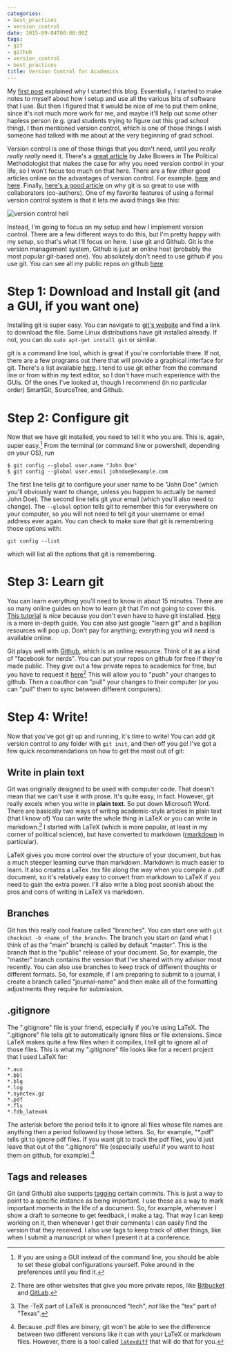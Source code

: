 ```yaml
---
categories:
- best_practices
- version_control
date: 2015-09-04T00:00:00Z
tags:
- git
- github
- version_control
- best_practices
title: Version Control for Academics
---
```


My [first post](/blog/2015/09/why-blog.html) explained why I started this blog.
Essentially, I started to make notes to myself about how I setup and use all the various bits of software that I use.
But then I figured that it would be nice of me to put them online, since it's not much more work for me, and maybe it'll help out some other hapless person (e.g. grad students trying to figure out this grad school thing). 
I then mentioned version control, which is one of those things I wish someone had talked with me about at the very beginning of grad school. 

Version control is one of those things that you don't need, until you *really really really* need it. 
There's a [great article](http://www.jakebowers.org/PAPERS/tpm_v18_n2.pdf) by Jake Bowers in The Political Methodologist that makes the case for why you need version control in your life, so I won't focus too much on that here. 
There are a few other good articles online on the advantages of version control. 
For example. [here](http://academia.stackexchange.com/questions/5277/why-use-version-control-systems-for-writing-a-paper) and [here](http://christinabergey.com/blog/2014/01/version-control-for-academics/).
Finally, [here's a good article](https://www.sharelatex.com/blog/2012/10/16/collaborating-with-latex-and-git.html) on why git is so great to use with collaborators (co-authors). 
One of my favorite features of using a formal version control system is that it lets me avoid things like this: 

![version control hell](http://www.phdcomics.com/comics/archive/phd101212s.gif)

Instead, I'm going to focus on my setup and how I implement version control.
There are a few different ways to do this, but I'm pretty happy with my setup, so that's what I'll focus on here.
I use git and Github.
Git is the version management system, Github is just an online host (probably the most popular git-based one).
You absolutely don't need to use github if you use git.
You can see all my public repos on github [here](https://github.com/jabranham)

# Step 1: Download and Install git (and a GUI, if you want one)
Installing git is super easy. 
You can navigate to [git's website](https://git-scm.com/) and find a link to download the file. 
Some Linux distributions have git installed already. 
If not, you can do `sudo apt-get install git` or similar. 

git is a command line tool, which is great if you're comfortable there. 
If not, there are a few programs out there that will provide a graphical interface for git. 
There's a list available [here](http://git-scm.com/downloads/guis).
I tend to use git either from the command line or from within my text editor, so I don't have much experience with the GUIs. 
Of the ones I've looked at, though I recommend (in no particular order) SmartGit, SourceTree, and Github. 

# Step 2: Configure git
Now that we have git installed, you need to tell it who you are. 
This is, again, super easy.[^1] 
From the terminal (or command line or powershell, depending on your OS), run

    $ git config --global user.name "John Doe"
    $ git config --global user.email johndoe@example.com

[^1]: If you are using a GUI instead of the command line, you should be able to set these global configurations yourself. Poke around in the preferences until you find it. 

The first line tells git to configure your user name to be "John Doe" (which you'll obviously want to change, unless you happen to actually be named John Doe).
The second line tells git your email (which you'll also need to change).
The `--global` option tells git to remember this for everywhere on your computer, so you will not need to tell git your username or email address ever again.
You can check to make sure that git is remembering those options with:

    git config --list 


which will list all the options that git is remembering. 

# Step 3: Learn git
You can learn everything you'll need to know in about 15 minutes. 
There are so many online guides on how to learn git that I'm not going to cover this. 
[This tutorial](https://try.github.io/levels/1/challenges/1) is nice because you don't even have to have git installed. 
[Here](https://www.atlassian.com/git/) is a more in-depth guide.
You can also just google "learn git" and a bajillion resources will pop up. 
Don't pay for anything; everything you will need is available online.

Git plays well with [Github](https://github.com), which is an online resource. 
Think of it as a kind of "facebook for nerds". 
You can put your repos on github for free if they're made public. 
They give out a few private repos to academics for free, but you have to request it [here](https://education.github.com/)[^3]
This will allow you to "push" your changes to github.
Then a coauthor can "pull" your changes to their computer (or you can "pull" them to sync between different computers).

[^3]: There are other websites that give you more private repos, like [Bitbucket](https://bitbucket.org) and [GitLab](https://gitlab.com).

# Step 4: Write!
Now that you've got git up and running, it's time to write! 
You can add git version control to any folder with `git init`, and then off you go! 
I've got a few quick recommendations on how to get the most out of git:

## Write in plain text

Git was originally designed to be used with computer code.
That doesn't mean that we can't use it with prose. 
It's quite easy, in fact. 
However, git really excels when you write in **plain text**. 
So put down Microsoft Word. 
There are basically two ways of writing academic-style articles in plain text (that I know of)
You can write the whole thing in LaTeX or you can write in markdown.[^2] 
I started with LaTeX (which is more popular,  at least in my corner of political science), but have converted to markdown ([rmarkdown](http://rmarkdown.rstudio.com/) in particular). 

[^2]: The -TeX part of LaTeX is pronounced "tech", *not* like the "tex" part of "Texas". 

LaTeX gives you more control over the structure of your document, but has a much steeper learning curve than markdown. 
Markdown is much easier to learn.
It also creates a LaTex .tex file along the way when you compile a .pdf document, so it's relatively easy to convert from markdown to LaTeX if you need to gain the extra power. 
I'll also write a blog post soonish about the pros and cons of writing in LaTeX vs markdown. 

## Branches
Git has this really cool feature called "branches". 
You can start one with `git checkout -b <name_of_the_branch>`.
The branch you start on (and what I think of as the "main" branch) is called by default "master". 
This is the branch that is the "public" release of your document. 
So, for example, the "master" branch contains the version that I've shared with my advisor most recently. 
You can also use branches to keep track of different thoughts or different formats. 
So, for example, if I am preparing to submit to a journal, I create a branch called "journal-name" and then make all of the formatting adjustments they require for submission. 

## .gitignore  
The ".gitignore" file is your friend, especially if you're using LaTeX. 
The ".gitignore" file tells git to automatically ignore files or file extensions. 
Since LaTeX makes quite a few files when it compiles, I tell git to ignore all of those files. 
This is what my ".gitignore" file looks like for a recent project that I used LaTeX for: 


    *.aux
    *.bbl
    *.blg
    *.log
    *.synctex.gz
    *.pdf
    *.fls
    *.fdb_latexmk


The asterisk before the period tells it to ignore all files whose file names are anything then a period followed by those letters. 
So, for example, "*.pdf" tells git to ignore pdf files. 
If you want git to track the pdf files, you'd just leave that out of the ".gitignore" file (especially useful if you want to host them on github, for example).[^4]

[^4]: Because .pdf files are binary, git won't be able to see the difference between two different versions like it can with your LaTeX or markdown files. However, there is a tool called [`latexdiff`](http://www.ctan.org/tex-archive/support/latexdiff/) that will do that for you.


## Tags and releases 

Git (and Github) also supports [tagging](https://git-scm.com/book/en/v2/Git-Basics-Tagging) certain commits. 
This is just a way to point to a specific instance as being important. 
I use these as a way to mark important moments in the life of a document.
So, for example, whenever I show a draft to someone to get feedback, I make a tag.
That way I can keep working on it, then whenever I get their comments I can easily find the version that they received.
I also use tags to keep track of other things, like when I submit a manuscript or when I present it at a conference. 
